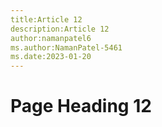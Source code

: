 ```yaml
---
title:Article 12
description:Article 12
author:namanpatel6
ms.author:NamanPatel-5461
ms.date:2023-01-20
---
```


# Page Heading 12


